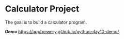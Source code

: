 # Calculator Project
The goal is to build a calculator program.

***Demo*** 
https://appbrewery.github.io/python-day10-demo/

